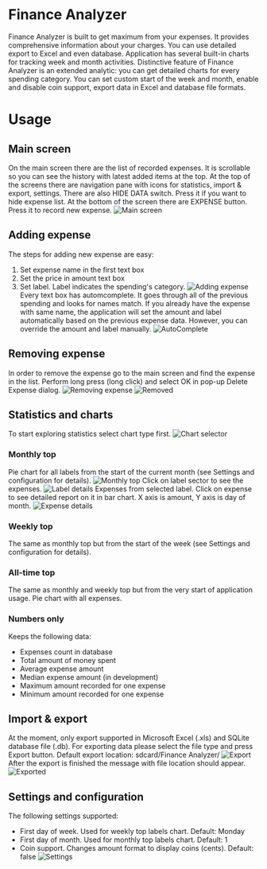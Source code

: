 # Finance Analyzer
Finance Analyzer is built to get maximum from your expenses. It provides comprehensive information about your charges. You can use detailed export to Excel and even database. Application has several built-in charts for tracking week and month activities. Distinctive feature of Finance Analyzer is an extended analytic: you can get detailed charts for every spending category. You can set custom start of the week and month, enable and disable coin support, export data in Excel and database file formats.

# Usage
## Main screen
On the main screen there are the list of recorded expenses. It is scrollable so you can see the history with latest added items at the top. 
At the top of the screens there are navigation pane with icons for statistics, import & export, settings. There are also HIDE DATA switch. Press it if you want to hide expense list. 
At the bottom of the screen there are EXPENSE button. Press it to record new expense. 
![Main screen](http://i.imgur.com/tPO0YVg.png)

## Adding expense
The steps for adding new expense are easy:
1. Set expense name in the first text box
2. Set the price in amount text box
3. Set label. Label indicates the spending's category. 
![Adding expense](http://i.imgur.com/ESdl304.png)
Every text box has automcomplete. It goes through all of the previous spending and looks for names match. If you already have the expense with same name, the application will set the amount and label automatically based on the previous expense data. However, you can override the amount and label manually.
![AutoComplete](http://i.imgur.com/OS4crNw.png)

## Removing expense
In order to remove the expense go to the main screen and find the expense in the list. Perform long press (long click) and select OK in pop-up Delete Expense dialog.
![Removing expense](http://i.imgur.com/xxc5Pf9.png)
![Removed](http://i.imgur.com/bhkiIbx.png)

## Statistics and charts
To start exploring statistics select chart type first.
![Chart selector](http://i.imgur.com/pn63RyZ.png)

### Monthly top
Pie chart for all labels from the start of the current month (see Settings and configuration for details). 
![Monthly top](http://i.imgur.com/KynvQIv.png)
Click on label sector to see the expenses.
![Label details](http://i.imgur.com/vEtzb4C.png)
Expenses from selected label. Click on expense to see detailed report on it in bar chart. X axis is amount, Y axis is day of month.
![Expense details](http://i.imgur.com/wJgPlF3.png)

### Weekly top
The same as monthly top but from the start of the week (see Settings and configuration for details).

### All-time top
The same as monthly and weekly top but from the very start of application usage. Pie chart with all expenses.

### Numbers only
Keeps the following data:
* Expenses count in database
* Total amount of money spent
* Average expense amount
* Median expense amount (in development)
* Maximum amount recorded for one expense
* Minimum amount recorded for one expense

## Import & export
At the moment, only export supported in Microsoft Excel (.xls) and SQLite database file (.db). For exporting data please select the file type and press Export button. Default export location: sdcard/Finance Analyzer/
![Export](http://i.imgur.com/WM8g0PY.png)
After the export is finished the message with file location should appear.
![Exported](http://i.imgur.com/gtwaEdF.png)

## Settings and configuration
The following settings supported: 
* First day of week. Used for weekly top labels chart. Default: Monday
* First day of month. Used for monthly top labels chart. Default: 1
* Coin support. Changes amount format to display coins (cents). Default: false
![Settings](http://i.imgur.com/ldOIfIV.png)
